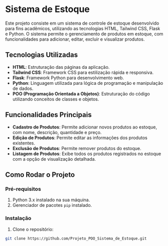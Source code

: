 # Sistema de Estoque

Este projeto consiste em um sistema de controle de estoque desenvolvido para fins acadêmicos, utilizando as tecnologias HTML, Tailwind CSS, Flask e Python. O sistema permite o gerenciamento de produtos em estoque, com funcionalidades para adicionar, editar, excluir e visualizar produtos.

## Tecnologias Utilizadas

- **HTML**: Estruturação das páginas da aplicação.
- **Tailwind CSS**: Framework CSS para estilização rápida e responsiva.
- **Flask**: Framework Python para desenvolvimento web.
- **Python**: Linguagem utilizada para lógica de programação e manipulação de dados.
- **POO (Programação Orientada a Objetos)**: Estruturação do código utilizando conceitos de classes e objetos.

## Funcionalidades Principais

- **Cadastro de Produtos**: Permite adicionar novos produtos ao estoque, com nome, descrição, quantidade e preço.
- **Edição de Produtos**: Permite editar as informações dos produtos existentes.
- **Exclusão de Produtos**: Permite remover produtos do estoque.
- **Listagem de Produtos**: Exibe todos os produtos registrados no estoque com a opção de visualização detalhada.

## Como Rodar o Projeto

### Pré-requisitos

1. Python 3.x instalado na sua máquina.
2. Gerenciador de pacotes `pip` instalado.

### Instalação

1. Clone o repositório:

```bash
git clone https://github.com/Projeto_POO_Sistema_de_Estoque.git

